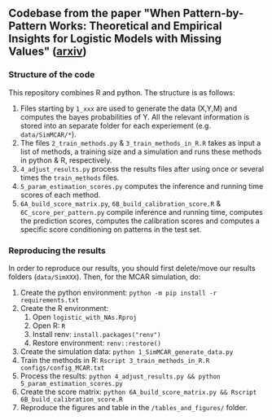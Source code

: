 ## Codebase from the paper "When Pattern-by-Pattern Works: Theoretical and Empirical Insights for Logistic Models with Missing Values" ([arxiv](https://arxiv.org/abs/2507.13024))


### Structure of the code

This repository combines R and python. The structure is as follows:

1. Files starting by `1_xxx` are used to generate the data (X,Y,M) and computes the bayes probabilities of Y. All the relevant information is stored into an separate folder for each experiement (e.g. `data/SimMCAR/*`).
2. The files `2_train_methods.py` & `3_train_methods_in_R.R` takes as input a list of methods, a training size and a simulation and runs these methods in python & R, respectively.
3. `4_adjust_results.py` process the results files after using once or several times the `train_methods` files.
4. `5_param_estimation_scores.py` computes the inference and running time scores of each method.
5. `6A_build_score_matrix.py`, `6B_build_calibration_score.R` & `6C_score_per_pattern.py` compile inference and running time, computes the prediction scores, computes the calibration scores and computes a specific score conditioning on patterns in the test set.

### Reproducing the results

In order to reproduce our results, you should first delete/move our results folders (`data/SimXXX`). Then, for the MCAR simulation, do:

1. Create the python environment: `python -m pip install -r requirements.txt`
2. Create the R environment:
   1. Open `logistic_with_NAs.Rproj`
   3. Open R: `R`
   4. Install renv: `install.packages("renv")`
   5. Restore environment: `renv::restore()`
3. Create the simulation data: `python 1_SimMCAR_generate_data.py`
4. Train the methods in R: `Rscript 3_train_methods_in_R.R configs/config_MCAR.txt`
5. Process the results: `python 4_adjust_results.py && python 5_param_estimation_scores.py`
6. Create the score matrix: `python 6A_build_score_matrix.py && Rscript 6B_build_calibration_score.R`
7. Reproduce the figures and table in the `/tables_and_figures/` folder.
